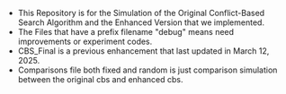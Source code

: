 - This Repository is for the Simulation of the Original Conflict-Based Search Algorithm and the Enhanced Version that we implemented.
- The Files that have a prefix filename "debug" means need improvements or experiment codes.
- CBS_Final is a previous enhancement that last updated in March 12, 2025.
- Comparisons file both fixed and random is just comparison simulation between the original cbs and enhanced cbs. 
